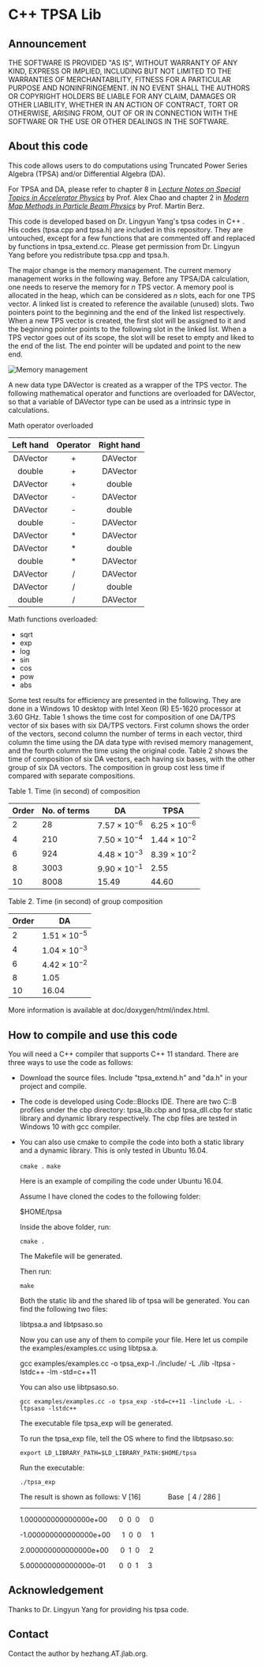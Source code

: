 # C++ TPSA Lib

## Announcement

THE SOFTWARE IS PROVIDED "AS IS", WITHOUT WARRANTY OF ANY KIND, EXPRESS OR IMPLIED, INCLUDING BUT NOT LIMITED TO THE WARRANTIES OF MERCHANTABILITY, FITNESS FOR A PARTICULAR PURPOSE AND NONINFRINGEMENT. IN NO EVENT SHALL THE AUTHORS OR COPYRIGHT HOLDERS BE LIABLE FOR ANY CLAIM, DAMAGES OR OTHER LIABILITY, WHETHER IN AN ACTION OF CONTRACT, TORT OR OTHERWISE, ARISING FROM, OUT OF OR IN CONNECTION WITH THE SOFTWARE OR THE USE OR OTHER DEALINGS IN THE SOFTWARE.

## About this code

This code allows users to do computations using Truncated Power Series Algebra (TPSA) and/or Differential Algebra (DA). 



For TPSA and DA, please refer to chapter 8 in [*Lecture Notes on Special Topics in Accelerator Physics*](http://inspirehep.net/record/595287/files/slac-pub-9574.pdf)  by  Prof. Alex Chao  and chapter 2 in [*Modern Map Methods in Particle Beam Physics*](http://bt.pa.msu.edu/cgi-bin/display.pl?name=AIEP108book) by Prof. Martin Berz. 



This code is developed based on Dr. Lingyun Yang's tpsa codes in C++ . His codes (tpsa.cpp and tpsa.h) are included in this repository. They are untouched, except for a few functions that are commented off and replaced by functions in tpsa_extend.cc. Please get permission from Dr. Lingyun Yang before you redistribute tpsa.cpp and tpsa.h.



The major change is the memory management. The current memory management works in the following way. Before any TPSA/DA calculation, one needs to reserve the memory for $n$ TPS vector. A memory pool is allocated in the heap, which can be considered as $n$ slots, each for one TPS vector. A linked list is created to reference the  available (unused) slots. Two pointers point to the beginning and the end of the linked list respectively. When a new TPS vector is created, the first slot will be assigned to it and the beginning pointer points to the  following slot in the linked list. When a TPS vector goes out of its scope, the slot will be reset to empty and liked to the end of the list. The end pointer will be updated and point to the new end.  

![Memory management](doc/tpsa_memory_management.png)



A new data type DAVector is created as a wrapper of the TPS vector. The following mathematical operator and functions are overloaded for DAVector, so that a variable of DAVector type can be used as a intrinsic type in calculations. 



Math operator overloaded

| Left hand | Operator | Right hand |
| :-------: | :------: | :--------: |
| DAVector  |    +     |  DAVector  |
|  double   |    +     |  DAVector  |
| DAVector  |    +     |   double   |
| DAVector  |    -     |  DAVector  |
| DAVector  |    -     |   double   |
|  double   |    -     |  DAVector  |
| DAVector  |    *     |  DAVector  |
| DAVector  |    *     |   double   |
|  double   |    *     |  DAVector  |
| DAVector  |    /     |  DAVector  |
| DAVector  |    /     |   double   |
|  double   |    /     |  DAVector  |

Math functions overloaded:

- sqrt
- exp
- log
- sin
- cos
- pow
- abs


Some test results for efficiency are presented in the following. They are done in a Windows 10 desktop with Intel Xeon (R) E5-1620 processor at 3.60 GHz. Table 1 shows the time cost for composition of one DA/TPS vector of six bases with six DA/TPS vectors.  First column shows the order of the vectors, second column the number of terms in each vector, third column the time using the DA data type with revised memory management, and the fourth column the time using the original code. Table 2 shows the time of composition of six DA vectors, each having six bases, with the other group of six DA vectors. The composition in group cost less time if compared with separate compositions. 



Table 1.  Time (in second) of composition 

| Order | No. of terms | DA                    | TPSA                 |
| ----- | ------------ | --------------------- | -------------------- |
| 2     | 28           | $7.57\times 10^{-6}$  | $6.25\times 10^{-6}$ |
| 4     | 210          | $7.50\times 10^{-4}$  | $1.44\times 10^{-2}$ |
| 6     | 924          | $4.48 \times 10^{-3}$ | $8.39\times 10^{-2}$ |
| 8     | 3003         | $9.90 \times 10^{-1}$ | $2.55$               |
| 10    | 8008         | $15.49$               | $44.60$              |



Table 2. Time (in second) of group composition 

| Order | DA                   |
| ----- | -------------------- |
| 2     | $1.51\times 10^{-5}$ |
| 4     | $1.04\times 10^{-3}$ |
| 6     | $4.42\times 10^{-2}$ |
| 8     | $1.05$               |
| 10    | $16.04$              |



More information is available at doc/doxygen/html/index.html.

## How to compile and use this code

You will need a C++ compiler that supports C++ 11 standard. There are three ways to use the code as follows:

* Download the source files. Include "tpsa_extend.h" and "da.h" in your project and compile. 

* The code is developed using Code::Blocks IDE. There are two C::B profiles under the cbp directory: tpsa_lib.cbp and tpsa_dll.cbp for static library and dynamic library respectively. The cbp files are tested in Windows 10 with gcc compiler. 

* You can also use cmake to compile the code into both a static library and a dynamic library. This is only tested in Ubuntu 16.04. 

  `cmake .` 
  `make`

  

  Here is an example of compiling the code under Ubuntu 16.04. 

  Assume I have cloned the codes to the following folder:

  $HOME/tpsa

  

  Inside the above folder, run:

  `cmake .` 

  The Makefile will be generated. 

  

  Then run:

  `make`

  Both the static lib and the shared lib of tpsa will be generated. You can find the following two files:

  libtpsa.a and libtpsaso.so

  

  Now you can use any of them to compile your file. Here let us compile the examples/examples.cc using libtpsa.a. 

  

  gcc examples/examples.cc -o tpsa_exp-I ./include/ -L ./lib -ltpsa -lstdc++ -lm -std=c++11

  

  You can also use libtpsaso.so. 

  `gcc examples/examples.cc -o tpsa_exp -std=c++11 -linclude -L. -ltpsaso -lstdc++`

  The executable file tpsa_exp will be generated. 

  

  To run the tpsa_exp file, tell the OS where to find the libtpsaso.so:

  `export LD_LIBRARY_PATH=$LD_LIBRARY_PATH:$HOME/tpsa`

  Run the executable:

  ` ./tpsa_exp `

  

  The result is shown as follows:
  V [16]              Base  [ 4 / 286 ]

  ---------------------------------------------

   1.000000000000000e+00      0  0  0     0  

  -1.000000000000000e+00      1  0  0     1   

    2.000000000000000e+00      0  1  0     2   

    5.000000000000000e-01       0  0  1     3






## Acknowledgement

Thanks to Dr. Lingyun Yang for providing his tpsa code. 

## Contact

Contact the author by hezhang.AT.jlab.org. 

